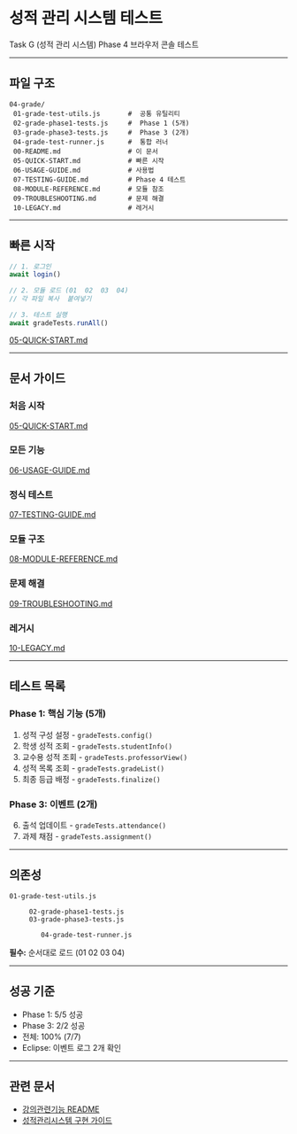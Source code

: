 ﻿#  성적 관리 시스템 테스트

Task G (성적 관리 시스템) Phase 4 브라우저 콘솔 테스트

---

##  파일 구조

```
04-grade/
 01-grade-test-utils.js       #  공통 유틸리티
 02-grade-phase1-tests.js     #  Phase 1 (5개)
 03-grade-phase3-tests.js     #  Phase 3 (2개)
 04-grade-test-runner.js      #  통합 러너
 00-README.md                 # 이 문서
 05-QUICK-START.md            # 빠른 시작
 06-USAGE-GUIDE.md            # 사용법
 07-TESTING-GUIDE.md          # Phase 4 테스트
 08-MODULE-REFERENCE.md       # 모듈 참조
 09-TROUBLESHOOTING.md        # 문제 해결
 10-LEGACY.md                 # 레거시
```

---

##  빠른 시작

```javascript
// 1. 로그인
await login()

// 2. 모듈 로드 (01  02  03  04)
// 각 파일 복사  붙여넣기

// 3. 테스트 실행
await gradeTests.runAll()
```

 [05-QUICK-START.md](./05-QUICK-START.md)

---

##  문서 가이드

### 처음 시작
 [05-QUICK-START.md](./05-QUICK-START.md)

### 모든 기능
 [06-USAGE-GUIDE.md](./06-USAGE-GUIDE.md)

### 정식 테스트
 [07-TESTING-GUIDE.md](./07-TESTING-GUIDE.md)

### 모듈 구조
 [08-MODULE-REFERENCE.md](./08-MODULE-REFERENCE.md)

### 문제 해결
 [09-TROUBLESHOOTING.md](./09-TROUBLESHOOTING.md)

### 레거시
 [10-LEGACY.md](./10-LEGACY.md)

---

##  테스트 목록

### Phase 1: 핵심 기능 (5개)

1. 성적 구성 설정 - `gradeTests.config()`
2. 학생 성적 조회 - `gradeTests.studentInfo()`
3. 교수용 성적 조회 - `gradeTests.professorView()`
4. 성적 목록 조회 - `gradeTests.gradeList()`
5. 최종 등급 배정 - `gradeTests.finalize()`

### Phase 3: 이벤트 (2개)

6. 출석 업데이트 - `gradeTests.attendance()`
7. 과제 채점 - `gradeTests.assignment()`

---

##  의존성

```
01-grade-test-utils.js
    
     02-grade-phase1-tests.js
     03-grade-phase3-tests.js
            
        04-grade-test-runner.js
```

**필수:** 순서대로 로드 (01  02  03  04)

---

##  성공 기준

- Phase 1: 5/5 성공
- Phase 3: 2/2 성공
- 전체: 100% (7/7)
- Eclipse: 이벤트 로그 2개 확인

---

##  관련 문서

- [강의관련기능 README](../README.md)
- [성적관리시스템 구현 가이드](../../성적관리/성적관리시스템_구현가이드.md)
